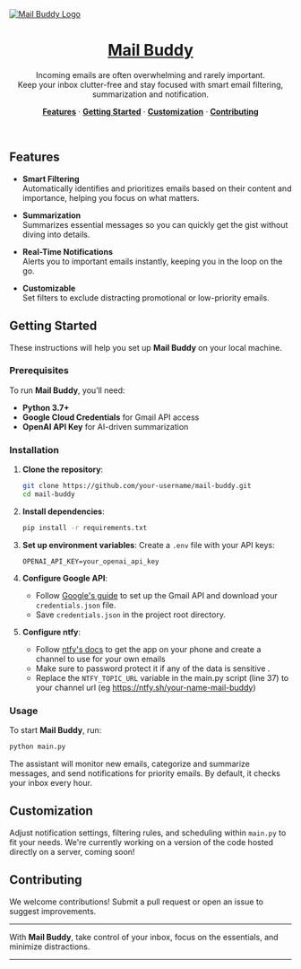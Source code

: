 <a href="https://github.com/HZloto/mail-buddy">
  <img alt="Mail Buddy Logo" src="data/mail-buddy-banner.png">
  <h1 align="center">Mail Buddy</h1>
</a>

<p align="center">
  Incoming emails are often overwhelming and rarely important. <br>
  Keep your inbox clutter-free and stay focused with smart email filtering, summarization and notification.
</p>

<p align="center">
  <a href="#features"><strong>Features</strong></a> ·
  <a href="#getting-started"><strong>Getting Started</strong></a> ·
  <a href="#customization"><strong>Customization</strong></a> ·
  <a href="#contributing"><strong>Contributing</strong></a>
</p>

<br/>

## Features

- **Smart Filtering**  
  Automatically identifies and prioritizes emails based on their content and importance, helping you focus on what matters.

- **Summarization**  
  Summarizes essential messages so you can quickly get the gist without diving into details.

- **Real-Time Notifications**  
  Alerts you to important emails instantly, keeping you in the loop on the go.

- **Customizable**  
  Set filters to exclude distracting promotional or low-priority emails.

## Getting Started

These instructions will help you set up **Mail Buddy** on your local machine.

### Prerequisites

To run **Mail Buddy**, you’ll need:

- **Python 3.7+**
- **Google Cloud Credentials** for Gmail API access
- **OpenAI API Key** for AI-driven summarization

### Installation

1. **Clone the repository**:
   ```bash
   git clone https://github.com/your-username/mail-buddy.git
   cd mail-buddy
   ```

2. **Install dependencies**:
   ```bash
   pip install -r requirements.txt
   ```

3. **Set up environment variables**:
   Create a `.env` file with your API keys:

   ```plaintext
   OPENAI_API_KEY=your_openai_api_key
   ```

4. **Configure Google API**:
   - Follow [Google's guide](https://developers.google.com/gmail/api/quickstart/python) to set up the Gmail API and download your `credentials.json` file.
   - Save `credentials.json` in the project root directory.

5. **Configure ntfy**:
   - Follow [ntfy's docs](https://docs.ntfy.sh/) to get the app on your phone and create a channel to use for your own emails
   - Make sure to password protect it if any of the data is sensitive .
   - Replace the `NTFY_TOPIC_URL` variable in the main.py script (line 37) to your channel url (eg https://ntfy.sh/your-name-mail-buddy)

### Usage

To start **Mail Buddy**, run:

```bash
python main.py
```

The assistant will monitor new emails, categorize and summarize messages, and send notifications for priority emails. By default, it checks your inbox every hour.

## Customization

Adjust notification settings, filtering rules, and scheduling within `main.py` to fit your needs. We're currently working on a version of the code hosted directly on a server, coming soon! 

## Contributing

We welcome contributions! Submit a pull request or open an issue to suggest improvements.

---

With **Mail Buddy**, take control of your inbox, focus on the essentials, and minimize distractions.

---
